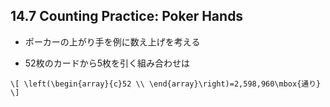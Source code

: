 ## 14.7 Counting Practice: Poker Hands

* ポーカーの上がり手を例に数え上げを考える

* 52枚のカードから5枚を引く組み合わせは

`\[
\left(\begin{array}{c}52 \\ \end{array}\right)=2,598,960\mbox{通り}
\]`

